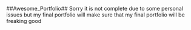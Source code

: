 ##Awesome_Portfolio##
Sorry it is not complete due to some personal issues but my final portfolio will make sure that my final portfolio will be freaking good
